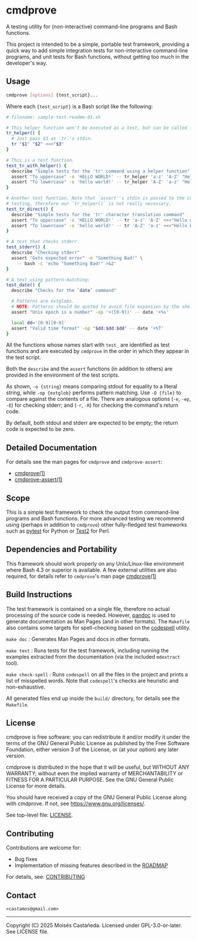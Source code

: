 cmdprove
========

A testing utility for (non-interactive) command-line programs and Bash functions.

This project is intended to be a simple, portable test framework, providing a quick way
to add simple integration tests for non-interactive command-line programs, and unit tests
for Bash functions, without getting too much in the developer's way.


Usage
-----

  ```bash
  cmdprove [options] {test_script}...
  ```

Where each `{test_script}` is a Bash script like the following:

  ```bash
  # filename: sample-test-readme-01.sh

  # This helper function won't be executed as a test, but can be called from tests.
  tr_helper() {
    # Just pass $3 as `tr`'s stdin.
    tr "$1" "$2" <<<"$3"
  }

  # This is a test function.
  test_tr_with_helper() {
    describe "Simple tests for the 'tr' command using a helper function"
    assert "To uppercase" -o 'HELLO WORLD!' -- tr_helper 'a-z' 'A-Z' "Hello world!"
    assert "To lowercase" -o 'hello world!' -- tr_helper 'A-Z' 'a-z' "Hello World!"
  }

  # Another test function. Note that `assert`'s stdin is passed to the command under
  # testing, therefore our `tr_helper()` is not really necessary.
  test_tr_direct() {
    describe "Simple tests for the 'tr' character translation command"
    assert "To uppercase" -o 'HELLO WORLD!' -- tr 'a-z' 'A-Z' <<<"Hello world!"
    assert "To lowercase" -o 'hello world!' -- tr 'A-Z' 'a-z' <<<"Hello World!"
  }

  # A test that checks stderr.
  test_stderr() {
    describe "Checking stderr"
    assert "Gets expected error" -e "Something Bad!" \
      -- bash -c 'echo "Something Bad!" >&2'
  }

  # A test using pattern-matching:
  test_date() {
    describe "Checks for the `date` command"

    # Patterns are extglobs.
    # NOTE: Patterns should be quoted to avoid file expansion by the shell:
    assert "Unix epoch is a number" -op '+([0-9])' -- date '+%s'

    local dd='[0-9][0-9]'
    assert "Valid time format" -op "$dd:$dd:$dd" -- date '+%T'
  }
  ```

All the functions whose names start with `test_` are identified as test functions and
are executed by `cmdprove` in the order in which they appear in the test script.

Both the `describe` and the `assert` functions (in addition to others) are provided in
the environment of the test scripts.

As shown, `-o {string}` means comparing stdout for equality to a literal string, while
`-op {extglob}` performs pattern matching.  Use `-O {file}` to compare against the
contents of a file.  There are analogous options (`-e`, `-ep`, `-E`) for checking stderr;
and (`-r`, `-R`) for checking the command's return code.

By default, both stdout and stderr are expected to be empty; the return code is expected
to be zero.


Detailed Documentation
----------------------

For details see the man pages for `cmdprove` and `cmdprove-assert`:

- [cmdprove(1)](doc/cmdprove.md)
- [cmdprove-assert(1)](doc/cmdprove-assert.md)


Scope
-----

This is a simple test framework to check the output from command-line programs and Bash
functions.  For more advanced testing we recommend using (perhaps in addition to
`cmdprove`) other fully-fledged test frameworks such as [pytest](pytest.org) for Python
or [Test2](https://perldoc.perl.org/Test2) for Perl.


Dependencies and Portability
----------------------------

This framework should work properly on any Unix/Linux-like environment where Bash 4.3 or
superior is available.  A few external utilities are also required, for details refer to
`cmdprove`'s man page [cmdprove(1)](doc/cmdprove.md)


Build Instructions
------------------

The test framework is contained on a single file, therefore no actual processing of the
source code is needed.  However, [pandoc](https://pandoc.org/) is used to generate
documentation as Man Pages (and in other formats).  The `Makefile` also contains some
targets for spell-checking based on the
[codespell](https://github.com/codespell-project/codespell) utility.


`make doc`
: Generates Man Pages and docs in other formats.

`make test`
: Runs tests for the test framework, including running the examples extracted from the
  documentation (via the included `mdextract` tool).

`make check-spell`
: Runs `codespell` on all the files in the project and prints a list of misspelled words.
  Note that `codespell`'s checks are heuristic and non-exhaustive.

All generated files end up inside the `build/` directory, for details see the `Makefile`.


License
-------

cmdprove is free software: you can redistribute it and/or modify it under the
terms of the GNU General Public License as published by the Free Software
Foundation, either version 3 of the License, or (at your option) any later
version.

cmdprove is distributed in the hope that it will be useful, but WITHOUT ANY
WARRANTY; without even the implied warranty of MERCHANTABILITY or FITNESS FOR A
PARTICULAR PURPOSE. See the GNU General Public License for more details.

You should have received a copy of the GNU General Public License along with
cmdprove. If not, see <https://www.gnu.org/licenses/>.

See top-level file: [LICENSE](LICENSE).


Contributing
------------

Contributions are welcome for:

- Bug fixes
- Implementation of missing features described in the [ROADMAP](ROADMAP.md)

For details, see: [CONTRIBUTING](CONTRIBUTING.md)


Contact
-------

`<castamos@gmail.com>`

---
Copyright (C) 2025 Moisés Castañeda.
Licensed under GPL-3.0-or-later. See LICENSE file.
<!-- SPDX-License-Identifier: GPL-3.0-or-later -->
